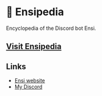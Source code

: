 # 📒 Ensipedia
Encyclopedia of the Discord bot Ensi.

## [Visit Ensipedia](https://ensipedia.github.io)

## Links
- [Ensi website](https://aliernfrog.github.io/ensibot)
- [My Discord](https://aliernfrog.github.io/discord)